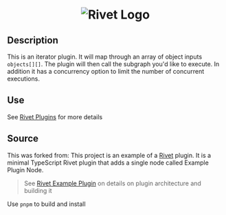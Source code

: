 <h1 align="center"><img src="https://rivet.ironcladapp.com/img/logo-banner-wide.png" alt="Rivet Logo"></h1>

## Description

This is an iterator plugin.  It will map through an array of object inputs `objects[][]`. The plugin will then call the subgraph you'd like to execute.  In addition it has a concurrency option to limit the number of concurrent executions.

## Use

See [Rivet Plugins](https://rivet.ironcladapp.com/docs/user-guide/plugins) for more details

## Source

This was forked from: This project is an example of a [Rivet](https://github.com/Ironclad/rivet) plugin. It is a minimal TypeScript Rivet plugin that adds a single node called Example Plugin Node.

> See [Rivet Example Plugin](https://github.com/Ironclad/rivet) on details on plugin architecture and building it

Use `pnpm` to build and install

